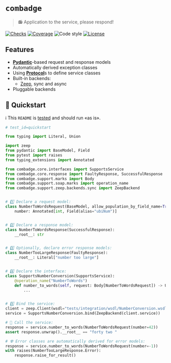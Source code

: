 # `combadge`

> 📻 Application to the service, please respond!

[![Checks](https://img.shields.io/github/checks-status/kpn/combadge/main)](https://github.com/kpn/combadge/actions/workflows/check.yaml)
[![Coverage](https://codecov.io/gh/kpn/combadge/branch/main/graph/badge.svg?token=ZAqYAaTXwE)](https://codecov.io/gh/kpn/combadge)
![Code style](https://img.shields.io/badge/code%20style-black-000000.svg)
[![License](https://img.shields.io/github/license/kpn/combadge)](LICENSE)

## Features

- [**Pydantic**](https://docs.pydantic.dev/)-based request and response models
- Automatically derived exception classes
- Using [**Protocol**](https://peps.python.org/pep-0544/)s to define service classes
- Built-in backends:
  - [Zeep](https://docs.python-zeep.org/en/master/), sync and async
- Pluggable backends

## 🚀 Quickstart

ℹ️ This `README` is [tested](tests/integration/test_readme.py) and should run «as is».

```python
# test_id=quickstart

from typing import Literal, Union

import zeep
from pydantic import BaseModel, Field
from pytest import raises
from typing_extensions import Annotated

from combadge.core.interfaces import SupportsService
from combadge.core.response import FaultyResponse, SuccessfulResponse
from combadge.support.marks import Body
from combadge.support.soap.marks import operation_name
from combadge.support.zeep.backends.sync import ZeepBackend


# 1️⃣ Declare a request model:
class NumberToWordsRequest(BaseModel, allow_population_by_field_name=True):
    number: Annotated[int, Field(alias="ubiNum")]


# 2️⃣ Declare a response model:
class NumberToWordsResponse(SuccessfulResponse):
    __root__: str


# 3️⃣ Optionally, declare error response models:
class NumberTooLargeResponse(FaultyResponse):
    __root__: Literal["number too large"]


# 4️⃣ Declare the interface:
class SupportsNumberConversion(SupportsService):
    @operation_name("NumberToWords")
    def number_to_words(self, request: Body[NumberToWordsRequest]) -> Union[NumberTooLargeResponse, NumberToWordsResponse]:
        ...


# 5️⃣ Bind the service:
client = zeep.Client(wsdl="tests/integration/wsdl/NumberConversion.wsdl")
service = SupportsNumberConversion.bind(ZeepBackend(client.service))

# 🚀 Call the service:
response = service.number_to_words(NumberToWordsRequest(number=42))
assert response.unwrap().__root__ == "forty two "

# ☢️ Error classes are automatically derived for error models:
response = service.number_to_words(NumberToWordsRequest(number=-1))
with raises(NumberTooLargeResponse.Error):
    response.raise_for_result()
```
